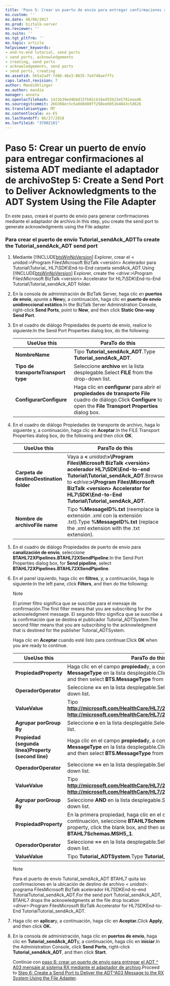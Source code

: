 ```yaml
---
title: 'Paso 5: Crear un puerto de envío para entregar confirmaciones al sistema ADT mediante el adaptador de archivo | Microsoft Docs'
ms.custom: ''
ms.date: 06/08/2017
ms.prod: biztalk-server
ms.reviewer: ''
ms.suite: ''
ms.tgt_pltfrm: ''
ms.topic: article
helpviewer_keywords:
- end-to-end tutorial, send ports
- send ports, acknowledgements
- creating, send ports
- acknowledgements, send ports
- send ports, creating
ms.assetid: 565a2adf-fd86-46e3-8035-7e4748aefffc
caps.latest.revision: 7
author: MandiOhlinger
ms.author: mandia
manager: anneta
ms.openlocfilehash: 1421b39ed4bbd15fb82cb16ed55b23e5781eead6
ms.sourcegitcommit: 266308ec5c6a9d8d80ff298ee6051b4843c5d626
ms.translationtype: MT
ms.contentlocale: es-ES
ms.lasthandoff: 06/27/2018
ms.locfileid: "37002101"
---
```

# <a name="step-5-create-a-send-port-to-deliver-acknowledgments-to-the-adt-system-using-the-file-adapter"></a><span data-ttu-id="6b47b-102">Paso 5: Crear un puerto de envío para entregar confirmaciones al sistema ADT mediante el adaptador de archivo</span><span class="sxs-lookup"><span data-stu-id="6b47b-102">Step 5: Create a Send Port to Deliver Acknowledgments to the ADT System Using the File Adapter</span></span>
<span data-ttu-id="6b47b-103">En este paso, creará el puerto de envío para generar confirmaciones mediante el adaptador de archivo.</span><span class="sxs-lookup"><span data-stu-id="6b47b-103">In this step, you create the send port to generate acknowledgments using the File adapter.</span></span>  

### <a name="to-create-the-tutorialsendackadt-send-port"></a><span data-ttu-id="6b47b-104">Para crear el puerto de envío Tutorial_sendAck_ADT</span><span class="sxs-lookup"><span data-stu-id="6b47b-104">To create the Tutorial_sendAck_ADT send port</span></span>  

1. <span data-ttu-id="6b47b-105">Mediante [!INCLUDE[btsWinNoVersion](../../includes/btswinnoversion-md.md)] Explorer, crear el \< *unidad*:\>\Program Files\Microsoft BizTalk \<versión\> Acelerador para Tutorial\Tutorial_ HL7\SDK\End-to-End carpeta sendAck_ADT.</span><span class="sxs-lookup"><span data-stu-id="6b47b-105">Using [!INCLUDE[btsWinNoVersion](../../includes/btswinnoversion-md.md)] Explorer, create the \<*drive*:\>\Program Files\Microsoft BizTalk \<version\> Accelerator for HL7\SDK\End-to-End Tutorial\Tutorial_sendAck_ADT folder.</span></span>  

2. <span data-ttu-id="6b47b-106">En la consola de administración de BizTalk Server, haga clic en **puertos de envío**, apunte a **New**y, a continuación, haga clic en **puerto de envío unidireccional estático**.</span><span class="sxs-lookup"><span data-stu-id="6b47b-106">In the BizTalk Server Administration Console, right-click **Send Ports**, point to **New**, and then click **Static One-way Send Port**.</span></span>  

3. <span data-ttu-id="6b47b-107">En el cuadro de diálogo Propiedades de puerto de envío, realice lo siguiente:</span><span class="sxs-lookup"><span data-stu-id="6b47b-107">In the Send Port Properties dialog box, do the following:</span></span>  


   |      <span data-ttu-id="6b47b-108">Use</span><span class="sxs-lookup"><span data-stu-id="6b47b-108">Use this</span></span>      |                                <span data-ttu-id="6b47b-109">Para</span><span class="sxs-lookup"><span data-stu-id="6b47b-109">To do this</span></span>                                 |
   |--------------------|---------------------------------------------------------------------------|
   |      <span data-ttu-id="6b47b-110">**Nombre**</span><span class="sxs-lookup"><span data-stu-id="6b47b-110">**Name**</span></span>      |                      <span data-ttu-id="6b47b-111">Tipo **Tutorial_sendAck_ADT**.</span><span class="sxs-lookup"><span data-stu-id="6b47b-111">Type **Tutorial_sendAck_ADT**.</span></span>                       |
   | <span data-ttu-id="6b47b-112">**Tipo de transporte**</span><span class="sxs-lookup"><span data-stu-id="6b47b-112">**Transport type**</span></span> |                 <span data-ttu-id="6b47b-113">Seleccione **archivo** en la lista desplegable.</span><span class="sxs-lookup"><span data-stu-id="6b47b-113">Select **FILE** from the drop-down list.</span></span>                  |
   |   <span data-ttu-id="6b47b-114">**Configurar**</span><span class="sxs-lookup"><span data-stu-id="6b47b-114">**Configure**</span></span>    | <span data-ttu-id="6b47b-115">Haga clic en **configurar** para abrir el **propiedades de transporte File** cuadro de diálogo.</span><span class="sxs-lookup"><span data-stu-id="6b47b-115">Click **Configure** to open the **File Transport Properties** dialog box.</span></span> |


4. <span data-ttu-id="6b47b-116">En el cuadro de diálogo Propiedades de transporte de archivo, haga lo siguiente y, a continuación, haga clic en **Aceptar**.</span><span class="sxs-lookup"><span data-stu-id="6b47b-116">In the FILE Transport Properties dialog box, do the following and then click **OK**.</span></span>  


   |        <span data-ttu-id="6b47b-117">Use</span><span class="sxs-lookup"><span data-stu-id="6b47b-117">Use this</span></span>        |                                                                     <span data-ttu-id="6b47b-118">Para</span><span class="sxs-lookup"><span data-stu-id="6b47b-118">To do this</span></span>                                                                      |
   |------------------------|-----------------------------------------------------------------------------------------------------------------------------------------------------|
   | <span data-ttu-id="6b47b-119">**Carpeta de destino**</span><span class="sxs-lookup"><span data-stu-id="6b47b-119">**Destination folder**</span></span> | <span data-ttu-id="6b47b-120">Vaya a **\<** <em>unidad</em>**:\>\Program Files\Microsoft BizTalk \<versión\> acelerador HL7\SDK\End-to-end Tutorial\Tutorial_sendAck_ADT**.</span><span class="sxs-lookup"><span data-stu-id="6b47b-120">Browse to **\<**<em>drive</em>**:\>\Program Files\Microsoft BizTalk \<version\> Accelerator for HL7\SDK\End-to-End Tutorial\Tutorial_sendAck_ADT**.</span></span> |
   |     <span data-ttu-id="6b47b-121">**Nombre de archivo**</span><span class="sxs-lookup"><span data-stu-id="6b47b-121">**File name**</span></span>      |                                   <span data-ttu-id="6b47b-122">Tipo **%MessageID%.txt** (reemplace la extensión .xml con la extensión .txt).</span><span class="sxs-lookup"><span data-stu-id="6b47b-122">Type **%MessageID%.txt** (replace the .xml extension with the .txt extension).</span></span>                                    |


5. <span data-ttu-id="6b47b-123">En el cuadro de diálogo Propiedades de puerto de envío para **canalización de envío**, seleccione **BTAHL72XPipelines.BTAHL72XSendPipeline**.</span><span class="sxs-lookup"><span data-stu-id="6b47b-123">In the Send Port Properties dialog box, for **Send pipeline**, select **BTAHL72XPipelines.BTAHL72XSendPipeline**.</span></span>  

6. <span data-ttu-id="6b47b-124">En el panel izquierdo, haga clic en **filtros**, y, a continuación, haga lo siguiente:</span><span class="sxs-lookup"><span data-stu-id="6b47b-124">In the left pane, click **Filters**, and then do the following:</span></span>  

   > [!NOTE]
   >  <span data-ttu-id="6b47b-125">El primer filtro significa que se suscribe para el mensaje de confirmación.</span><span class="sxs-lookup"><span data-stu-id="6b47b-125">The first filter means that you are subscribing for the acknowledgment message.</span></span> <span data-ttu-id="6b47b-126">El segundo filtro significa que se suscribe a la confirmación que se destina el publicador Tutorial_ADTSystem.</span><span class="sxs-lookup"><span data-stu-id="6b47b-126">The second filter means that you are subscribing to the acknowledgment that is destined for the publisher Tutorial_ADTSystem.</span></span>  

    <span data-ttu-id="6b47b-127">Haga clic en **Aceptar** cuando esté listo para continuar.</span><span class="sxs-lookup"><span data-stu-id="6b47b-127">Click **OK** when you are ready to continue.</span></span>  


   |          <span data-ttu-id="6b47b-128">Use</span><span class="sxs-lookup"><span data-stu-id="6b47b-128">Use this</span></span>          |                                            <span data-ttu-id="6b47b-129">Para</span><span class="sxs-lookup"><span data-stu-id="6b47b-129">To do this</span></span>                                            |
   |----------------------------|--------------------------------------------------------------------------------------------------|
   |        <span data-ttu-id="6b47b-130">**Propiedad**</span><span class="sxs-lookup"><span data-stu-id="6b47b-130">**Property**</span></span>        | <span data-ttu-id="6b47b-131">Haga clic en el campo **propiedad**y, a continuación, seleccione **BTS. MessageType** en la lista desplegable.</span><span class="sxs-lookup"><span data-stu-id="6b47b-131">Click the field under **Property**, and then select **BTS.MessageType** from the drop-down list.</span></span> |
   |        <span data-ttu-id="6b47b-132">**Operador**</span><span class="sxs-lookup"><span data-stu-id="6b47b-132">**Operator**</span></span>        |                              <span data-ttu-id="6b47b-133">Seleccione **==** en la lista desplegable.</span><span class="sxs-lookup"><span data-stu-id="6b47b-133">Select **==** from the drop-down list.</span></span>                              |
   |         <span data-ttu-id="6b47b-134">**Value**</span><span class="sxs-lookup"><span data-stu-id="6b47b-134">**Value**</span></span>          |                <span data-ttu-id="6b47b-135">Tipo **<http://microsoft.com/HealthCare/HL7/2X#ACK_24_GLO_DEF>**.</span><span class="sxs-lookup"><span data-stu-id="6b47b-135">Type **<http://microsoft.com/HealthCare/HL7/2X#ACK_24_GLO_DEF>**.</span></span>                 |
   |        <span data-ttu-id="6b47b-136">**Agrupar por**</span><span class="sxs-lookup"><span data-stu-id="6b47b-136">**Group By**</span></span>        |                              <span data-ttu-id="6b47b-137">Seleccione **o** en la lista desplegable.</span><span class="sxs-lookup"><span data-stu-id="6b47b-137">Select **OR** from the drop-down list.</span></span>                              |
   | <span data-ttu-id="6b47b-138">**Propiedad (segunda línea)**</span><span class="sxs-lookup"><span data-stu-id="6b47b-138">**Property (second line)**</span></span> | <span data-ttu-id="6b47b-139">Haga clic en el campo **propiedad**y, a continuación, seleccione **BTS. MessageType** en la lista desplegable.</span><span class="sxs-lookup"><span data-stu-id="6b47b-139">Click the field under **Property**, and then select **BTS.MessageType** from the drop-down list.</span></span> |
   |        <span data-ttu-id="6b47b-140">**Operador**</span><span class="sxs-lookup"><span data-stu-id="6b47b-140">**Operator**</span></span>        |                              <span data-ttu-id="6b47b-141">Seleccione **==** en la lista desplegable.</span><span class="sxs-lookup"><span data-stu-id="6b47b-141">Select **==** from the drop-down list.</span></span>                              |
   |         <span data-ttu-id="6b47b-142">**Value**</span><span class="sxs-lookup"><span data-stu-id="6b47b-142">**Value**</span></span>          |                <span data-ttu-id="6b47b-143">Tipo  **<http://microsoft.com/HealthCare/HL7/2X#ACK_25_GLO_DEF>.**</span><span class="sxs-lookup"><span data-stu-id="6b47b-143">Type **<http://microsoft.com/HealthCare/HL7/2X#ACK_25_GLO_DEF>.**</span></span>                 |
   |        <span data-ttu-id="6b47b-144">**Agrupar por**</span><span class="sxs-lookup"><span data-stu-id="6b47b-144">**Group By**</span></span>        |                             <span data-ttu-id="6b47b-145">Seleccione **AND** en la lista desplegable.</span><span class="sxs-lookup"><span data-stu-id="6b47b-145">Select **AND** from the drop-down list.</span></span>                              |
   |        <span data-ttu-id="6b47b-146">**Propiedad**</span><span class="sxs-lookup"><span data-stu-id="6b47b-146">**Property**</span></span>        |     <span data-ttu-id="6b47b-147">En la primera propiedad, haga clic en el cuadro en blanco y, a continuación, seleccione **BTAHL7Schemas.MSH5_1**.</span><span class="sxs-lookup"><span data-stu-id="6b47b-147">Under the first property, click the blank box, and then select **BTAHL7Schemas.MSH5_1**.</span></span>     |
   |        <span data-ttu-id="6b47b-148">**Operador**</span><span class="sxs-lookup"><span data-stu-id="6b47b-148">**Operator**</span></span>        |                              <span data-ttu-id="6b47b-149">Seleccione **==** en la lista desplegable.</span><span class="sxs-lookup"><span data-stu-id="6b47b-149">Select **==** from the drop-down list.</span></span>                              |
   |         <span data-ttu-id="6b47b-150">**Value**</span><span class="sxs-lookup"><span data-stu-id="6b47b-150">**Value**</span></span>          |                                   <span data-ttu-id="6b47b-151">Tipo **Tutorial_ADTSystem**.</span><span class="sxs-lookup"><span data-stu-id="6b47b-151">Type **Tutorial_ADTSystem**.</span></span>                                   |

   > [!NOTE]
   >  <span data-ttu-id="6b47b-152">Para el puerto de envío Tutorial_sendAck_ADT BTAHL7 quita las confirmaciones en la ubicación de destino de archivo \< *unidad*\>: programa FilesMicrosoft BizTalk <version> acelerador HL7SDKEnd-to-end TutorialTutorial_sendAck_ADT.</span><span class="sxs-lookup"><span data-stu-id="6b47b-152">For the send port Tutorial_sendAck_ADT, BTAHL7 drops the acknowledgments at the file drop location \<*drive*\>:Program FilesMicrosoft BizTalk <version> Accelerator for HL7SDKEnd-to-End TutorialTutorial_sendAck_ADT.</span></span>  

7. <span data-ttu-id="6b47b-153">Haga clic en **aplicar**y, a continuación, haga clic en **Aceptar.**</span><span class="sxs-lookup"><span data-stu-id="6b47b-153">Click **Apply**, and then click **OK.**</span></span>  

8. <span data-ttu-id="6b47b-154">En la consola de administración, haga clic en **puertos de envío**, haga clic en **Tutorial_sendAck_ADT**y, a continuación, haga clic en **iniciar**.</span><span class="sxs-lookup"><span data-stu-id="6b47b-154">In the Administration Console, click **Send Ports**, right-click **Tutorial_sendAck_ADT**, and then click **Start**.</span></span>  

   <span data-ttu-id="6b47b-155">Continúe con [paso 6: crear un puerto de envío para entregar el ADT ^ A03 mensaje al sistema RX mediante el adaptador de archivo](../../adapters-and-accelerators/accelerator-hl7/step-6-create-send-port-to-deliver-adt^a03-message-to-rx-system-using-file.md).</span><span class="sxs-lookup"><span data-stu-id="6b47b-155">Proceed to [Step 6: Create a Send Port to Deliver the ADT^A03 Message to the RX System Using the File Adapter](../../adapters-and-accelerators/accelerator-hl7/step-6-create-send-port-to-deliver-adt^a03-message-to-rx-system-using-file.md).</span></span>